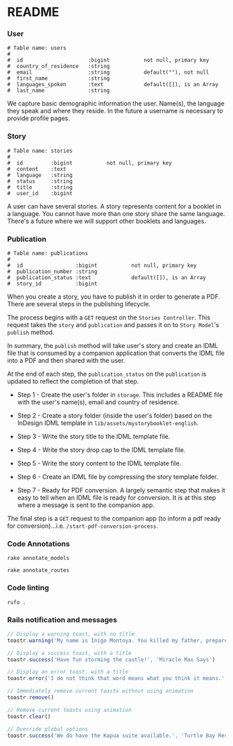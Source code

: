 # README

### User
```
# Table name: users
#
#  id                     :bigint           not null, primary key
#  country_of_residence   :string
#  email                  :string           default(""), not null
#  first_name             :string
#  languages_spoken       :text             default([]), is an Array
#  last_name              :string
```
We capture basic demographic information the user. Name(s), the language they speak and where they reside. In the future a username is necessary to provide profile pages. 

### Story
```
# Table name: stories
#
#  id         :bigint           not null, primary key
#  content    :text
#  language   :string
#  status     :string
#  title      :string
#  user_id    :bigint
```
A user can have several stories. A story represents content for a booklet in a language. You cannot have more than one story share the same language. There's a future where we will support other booklets and languages. 

### Publication
```
# Table name: publications
#
#  id                 :bigint           not null, primary key
#  publication_number :string
#  publication_status :text             default([]), is an Array
#  story_id           :bigint
```
When you create a story, you have to publish it in order to generate a PDF. There are several steps in the publishing lifecycle.

The process begins with a `GET` request on the `Stories Controller`. This request takes the `story` and `publication` and passes it on to `Story Model`'s `publish` method.

In summary, the `publish` method will take user's story and create an IDML file that is consumed by a companion application that converts the IDML file into a PDF and then shared with the user.

At the end of each step, the `publication_status` on the `publication` is updated to reflect the completion of that step.

* Step 1 - Create the user's folder in `storage`. This includes a README file with the user's name(s), email and country of residence. 

* Step 2 - Create a story folder (inside the user's folder) based on the InDesign IDML template in `lib/assets/mystorybooklet-english`. 

* Step 3 - Write the story title to the IDML template file. 

* Step 4 - Write the story drop cap to the IDML template file.

* Step 5 - Write the story content to the IDML template file.

* Step 6 - Create an IDML file by compressing the story template folder.

* Step 7 - Ready for PDF conversion. A largely semantic step that makes it easy to tell when an IDML file is ready for conversion. It is at this step where a message is sent to the companion app.

The final step is a `GET` request to the companion app (to inform a pdf ready for conversion)...i.e. `/start-pdf-conversion-process`. 

### Code Annotations 
`rake annotate_models`

`rake annotate_routes`

### Code linting 
`rufo .`

### Rails notification and messages
```js
// Display a warning toast, with no title
toastr.warning('My name is Inigo Montoya. You killed my father, prepare to die!')

// Display a success toast, with a title
toastr.success('Have fun storming the castle!', 'Miracle Max Says')

// Display an error toast, with a title
toastr.error('I do not think that word means what you think it means.', 'Inconceivable!')

// Immediately remove current toasts without using animation
toastr.remove()

// Remove current toasts using animation
toastr.clear()

// Override global options
toastr.success('We do have the Kapua suite available.', 'Turtle Bay Resort', {timeOut: 5000})
```